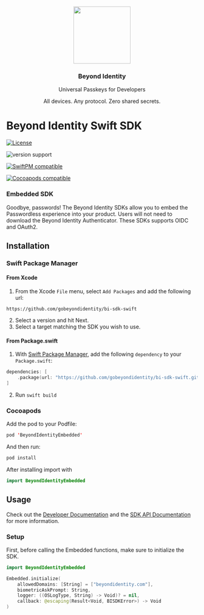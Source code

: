 <p align="center">
   <br/>
   <a href="https://developers.beyondidentity.com" target="_blank"><img src="https://user-images.githubusercontent.com/238738/178780350-489309c5-8fae-4121-a20b-562e8025c0ee.png" width="150px" ></a>
   <h3 align="center">Beyond Identity</h3>
   <p align="center">Universal Passkeys for Developers</p>
   <p align="center">
   All devices. Any protocol. Zero shared secrets.
   </p>
</p>

# Beyond Identity Swift SDK

[![License](https://img.shields.io/badge/License-Apache%202.0-blue.svg)](https://opensource.org/licenses/Apache-2.0)

![version support](https://img.shields.io/badge/Version%20Support-iOS%2013%20and%20above-blueviolet)

[![SwiftPM compatible](https://img.shields.io/badge/SwiftPM-compatible-brightgreen.svg?style=flat)](https://swift.org/package-manager)

[![Cocoapods compatible](https://img.shields.io/badge/Cocoapods-compatible-brightgreen.svg?style=flat)](https://cocoapods.org)

### Embedded SDK

Goodbye, passwords! The Beyond Identity SDKs allow you to embed the Passwordless experience into your product. Users will not need to download the Beyond Identity Authenticator. These SDKs supports OIDC and OAuth2.

## Installation

### Swift Package Manager

#### From Xcode

1. From the Xcode `File` menu, select `Add Packages` and add the following url:

```
https://github.com/gobeyondidentity/bi-sdk-swift
```

2. Select a version and hit Next.
3. Select a target matching the SDK you wish to use.

#### From Package.swift

1. With [Swift Package Manager](https://swift.org/package-manager),
   add the following `dependency` to your `Package.swift`:

```swift
dependencies: [
    .package(url: "https://github.com/gobeyondidentity/bi-sdk-swift.git", from: [version])
]
```

2. Run `swift build`

### Cocoapods

Add the pod to your Podfile:

```swift
pod 'BeyondIdentityEmbedded'
```

And then run:

```swift
pod install
```

After installing import with

```swift
import BeyondIdentityEmbedded
```

## Usage

Check out the [Developer Documentation](https://developer.beyondidentity.com) and the [SDK API Documentation](https://gobeyondidentity.github.io/bi-sdk-swift/documentation/beyondidentityembedded/) for more information.

### Setup

First, before calling the Embedded functions, make sure to initialize the SDK.

```swift
import BeyondIdentityEmbedded

Embedded.initialize(
    allowedDomains: [String] = ["beyondidentity.com"],
    biometricAskPrompt: String,
    logger: ((OSLogType, String) -> Void)? = nil,
    callback: @escaping(Result<Void, BISDKError>) -> Void
)
```
